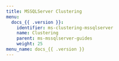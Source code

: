 ```yaml
---
title: MSSQLServer Clustering
menu:
  docs_{{ .version }}:
    identifier: ms-clustering-mssqlserver
    name: Clustering
    parent: ms-mssqlserver-guides
    weight: 25
menu_name: docs_{{ .version }}
---
```

